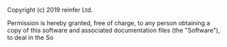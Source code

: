 Copyright (c) 2019 reinfer Ltd.

Permission is hereby granted, free of charge, to any person obtaining a copy
of this software and associated documentation files (the "Software"), to deal
in the So